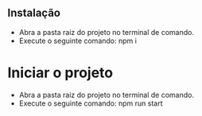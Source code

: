 ## Instalação
 - Abra a pasta raiz do projeto no terminal de comando.
 - Execute o seguinte comando: npm i

# Iniciar o projeto
  - Abra a pasta raiz do projeto no terminal de comando.
 - Execute o seguinte comando: npm run start